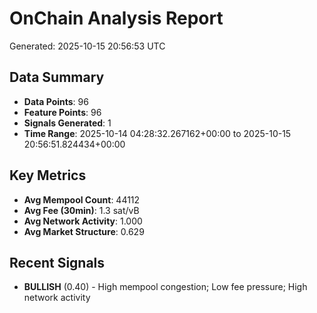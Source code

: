 # OnChain Analysis Report
Generated: 2025-10-15 20:56:53 UTC

## Data Summary
- **Data Points**: 96
- **Feature Points**: 96
- **Signals Generated**: 1
- **Time Range**: 2025-10-14 04:28:32.267162+00:00 to 2025-10-15 20:56:51.824434+00:00

## Key Metrics
- **Avg Mempool Count**: 44112
- **Avg Fee (30min)**: 1.3 sat/vB
- **Avg Network Activity**: 1.000
- **Avg Market Structure**: 0.629

## Recent Signals
- **BULLISH** (0.40) - High mempool congestion; Low fee pressure; High network activity
